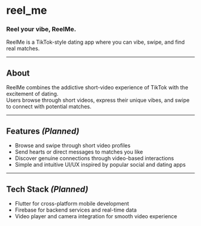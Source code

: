 # reel_me

### Reel your vibe, ReelMe.

ReelMe is a TikTok-style dating app where you can vibe, swipe, and find real matches.

---

## About

ReelMe combines the addictive short-video experience of TikTok with the excitement of dating.  
Users browse through short videos, express their unique vibes, and swipe to connect with potential matches.

---

## Features *(Planned)*

- Browse and swipe through short video profiles
- Send hearts or direct messages to matches you like
- Discover genuine connections through video-based interactions
- Simple and intuitive UI/UX inspired by popular social and dating apps

---

## Tech Stack *(Planned)*

- Flutter for cross-platform mobile development
- Firebase for backend services and real-time data
- Video player and camera integration for smooth video experience